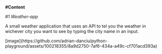 <b>#Content</b>

<i>#1 Weather-app</i>
   <p> A small weather application that uses an API to tel you the weather in wichever city you want to see by typing the city name in an input.</p>
   [image](https://github.com/adrian-danciu/python-playground/assets/100218355/8a9d2750-7af6-434a-a49c-cf701acd393a)
